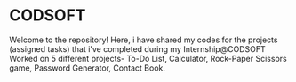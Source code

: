 # CODSOFT
Welcome to the repository!
Here, i have shared my codes for the projects (assigned tasks) that i've completed during my Internship@CODSOFT
Worked on 5 different projects-
To-Do List, Calculator, Rock-Paper Scissors game, Password Generator, Contact Book.
